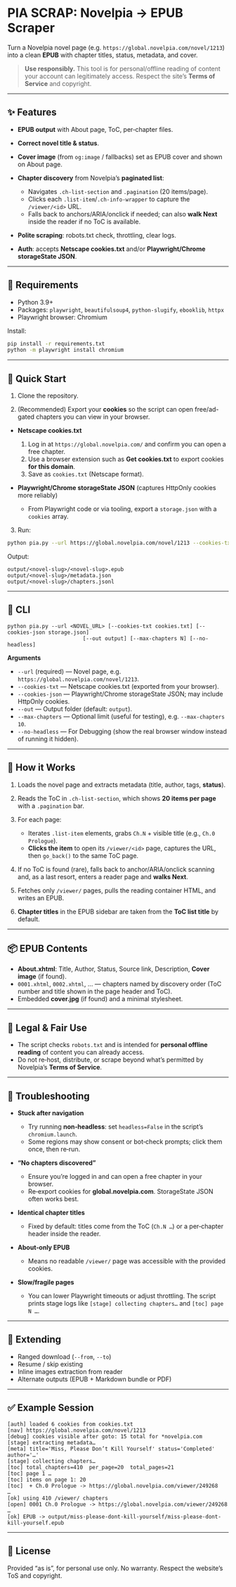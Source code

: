 # PIA SCRAP: Novelpia → EPUB Scraper

Turn a Novelpia novel page (e.g. `https://global.novelpia.com/novel/1213`) into a clean **EPUB** with chapter titles, status, metadata, and cover.

> **Use responsibly.** This tool is for personal/offline reading of content your account can legitimately access. Respect the site’s **Terms of Service** and copyright.

---

## ✨ Features

* **EPUB output** with About page, ToC, per‑chapter files.
* **Correct novel title & status**.
* **Cover image** (from `og:image` / fallbacks) set as EPUB cover and shown on About page.
* **Chapter discovery** from Novelpia’s **paginated list**:

  * Navigates `.ch-list-section` and `.pagination` (20 items/page).
  * Clicks each `.list-item`/`.ch-info-wrapper` to capture the `/viewer/<id>` URL.
  * Falls back to anchors/ARIA/onclick if needed; can also **walk Next** inside the reader if no ToC is available.
* **Polite scraping**: robots.txt check, throttling, clear logs.
* **Auth**: accepts **Netscape cookies.txt** and/or **Playwright/Chrome storageState JSON**.

---

## 🧰 Requirements

* Python 3.9+
* Packages: `playwright`, `beautifulsoup4`, `python-slugify`, `ebooklib`, `httpx`
* Playwright browser: Chromium

Install:

```bash
pip install -r requirements.txt
python -m playwright install chromium
```

---

## 🚀 Quick Start

1. Clone the repository.

2. (Recommended) Export your **cookies** so the script can open free/ad-gated chapters you can view in your browser.

* **Netscape cookies.txt**

  1. Log in at `https://global.novelpia.com/` and confirm you can open a free chapter.
  2. Use a browser extension such as **Get cookies.txt** to export cookies **for this domain**.
  3. Save as `cookies.txt` (Netscape format).

* **Playwright/Chrome storageState JSON** (captures HttpOnly cookies more reliably)

  * From Playwright code or via tooling, export a `storage.json` with a `cookies` array.

3. Run:

```bash
python pia.py --url https://global.novelpia.com/novel/1213 --cookies-txt cookies.txt
```

Output:

```
output/<novel-slug>/<novel-slug>.epub
output/<novel-slug>/metadata.json
output/<novel-slug>/chapters.jsonl
```

---

## 🔧 CLI

```
python pia.py --url <NOVEL_URL> [--cookies-txt cookies.txt] [--cookies-json storage.json]
                        [--out output] [--max-chapters N] [--no-headless]
```

**Arguments**

* `--url` (required) — Novel page, e.g. `https://global.novelpia.com/novel/1213`.
* `--cookies-txt` — Netscape cookies.txt (exported from your browser).
* `--cookies-json` — Playwright/Chrome storageState JSON; may include HttpOnly cookies.
* `--out` — Output folder (default: `output`).
* `--max-chapters` — Optional limit (useful for testing), e.g. `--max-chapters 10`.
* `--no-headless` — For Debugging (show the real browser window instead of running it hidden).

---

## 🧠 How it Works

1. Loads the novel page and extracts metadata (title, author, tags, **status**).
2. Reads the ToC in `.ch-list-section`, which shows **20 items per page** with a `.pagination` bar.
3. For each page:

   * Iterates `.list-item` elements, grabs `Ch.N` + visible title (e.g., `Ch.0 Prologue`).
   * **Clicks the item** to open its `/viewer/<id>` page, captures the URL, then `go_back()` to the same ToC page.
4. If no ToC is found (rare), falls back to anchor/ARIA/onclick scanning and, as a last resort, enters a reader page and **walks Next**.
5. Fetches only `/viewer/` pages, pulls the reading container HTML, and writes an EPUB.
6. **Chapter titles** in the EPUB sidebar are taken from the **ToC list title** by default.

---

## 📦 EPUB Contents

* **About.xhtml**: Title, Author, Status, Source link, Description, **Cover image** (if found).
* `0001.xhtml`, `0002.xhtml`, … — chapters named by discovery order (ToC number and title shown in the page header and ToC).
* Embedded **cover.jpg** (if found) and a minimal stylesheet.

---

## 🪪 Legal & Fair Use

* The script checks `robots.txt` and is intended for **personal offline reading** of content you can already access.
* Do not re‑host, distribute, or scrape beyond what’s permitted by Novelpia’s **Terms of Service**.

---

## 🐞 Troubleshooting

* **Stuck after navigation**

  * Try running **non‑headless**: set `headless=False` in the script’s `chromium.launch`.
  * Some regions may show consent or bot‑check prompts; click them once, then re‑run.

* **“No chapters discovered”**

  * Ensure you’re logged in and can open a free chapter in your browser.
  * Re‑export cookies for **global.novelpia.com**. StorageState JSON often works best.

* **Identical chapter titles**

  * Fixed by default: titles come from the ToC (`Ch.N …`) or a per‑chapter header inside the reader.

* **About‑only EPUB**

  * Means no readable `/viewer/` page was accessible with the provided cookies.

* **Slow/fragile pages**

  * You can lower Playwright timeouts or adjust throttling. The script prints stage logs like `[stage] collecting chapters…` and `[toc] page N …`.

---

## 🧩 Extending

* Ranged download (`--from`, `--to`)
* Resume / skip existing
* Inline images extraction from reader
* Alternate outputs (EPUB + Markdown bundle or PDF)

---

## ✅ Example Session

```
[auth] loaded 6 cookies from cookies.txt
[nav] https://global.novelpia.com/novel/1213
[debug] cookies visible after goto: 15 total for *novelpia.com
[stage] extracting metadata…
[meta] title='Miss, Please Don’t Kill Yourself' status='Completed' author='…'
[stage] collecting chapters…
[toc] total_chapters=410  per_page=20  total_pages=21
[toc] page 1 …
[toc] items on page 1: 20
[toc]  + Ch.0 Prologue -> https://global.novelpia.com/viewer/249268
…
[ok] using 410 /viewer/ chapters
[open] 0001 Ch.0 Prologue -> https://global.novelpia.com/viewer/249268
…
[ok] EPUB -> output/miss-please-dont-kill-yourself/miss-please-dont-kill-yourself.epub
```

---

## 📄 License

Provided “as is”, for personal use only. No warranty. Respect the website’s ToS and copyright.
